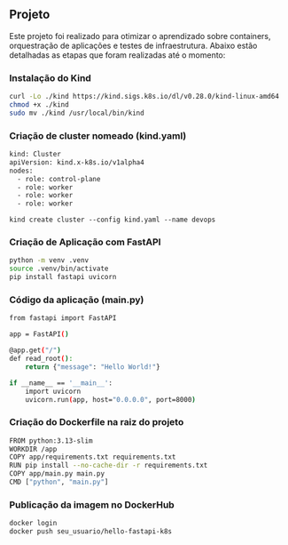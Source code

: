 ## Projeto
Este projeto foi realizado para otimizar o aprendizado sobre containers, orquestração de aplicações e testes de infraestrutura. Abaixo estão detalhadas as etapas que foram realizadas até o momento:

### Instalação do Kind

```bash
curl -Lo ./kind https://kind.sigs.k8s.io/dl/v0.28.0/kind-linux-amd64
chmod +x ./kind
sudo mv ./kind /usr/local/bin/kind
```

### Criação de cluster nomeado (kind.yaml)

```bash
kind: Cluster
apiVersion: kind.x-k8s.io/v1alpha4
nodes:
  - role: control-plane
  - role: worker
  - role: worker
  - role: worker
```

```bah
kind create cluster --config kind.yaml --name devops
```
### Criação de Aplicação com FastAPI

```bash
python -m venv .venv
source .venv/bin/activate
pip install fastapi uvicorn
```

### Código da aplicação (main.py)
```bash
from fastapi import FastAPI

app = FastAPI()

@app.get("/")
def read_root():
    return {"message": "Hello World!"}

if __name__ == '__main__':
    import uvicorn
    uvicorn.run(app, host="0.0.0.0", port=8000)
```

### Criação do Dockerfile na raiz do projeto

```bash
FROM python:3.13-slim
WORKDIR /app
COPY app/requirements.txt requirements.txt
RUN pip install --no-cache-dir -r requirements.txt
COPY app/main.py main.py
CMD ["python", "main.py"]
```
### Publicação da imagem no DockerHub
```bash
docker login
docker push seu_usuario/hello-fastapi-k8s
```


